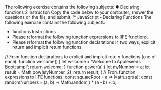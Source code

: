 The following exercise contains the following subjects:
● Declaring functions 2
Instruction
Copy the code below to your computer, answer the
questions on the file, and submit.
/\*
JavaScript - Declaring Functions
The following exercise contains the following
subjects:

- functions
  Instructions
- Please reformat the following function
  expressions to IIFE functions.
- Please reformat the following function
  declarations in two ways, explicit return and implicit
  return functions.

// From function declarations to explicit and implicit
return functions (one of each).
function welcome() {
let welcome = 'Welcome to Appleseeds Bootcamp!';
return welcome;
}
function power(a) {
let myNumber = a;
let result = Math.pow(myNumber, 2);
return result;
}
// From function expressions to IIFE functions.
const squareRoot = a => Math.sqrt(a);
const randomNumbers = (a, b) => Math.random() \* (a - b) +
b;
